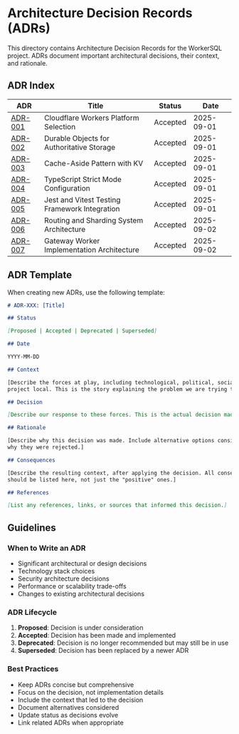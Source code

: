 # Architecture Decision Records (ADRs)

This directory contains Architecture Decision Records for the WorkerSQL project.
ADRs document important architectural decisions, their context, and rationale.

## ADR Index

| ADR                                               | Title                                         | Status   | Date       |
| ------------------------------------------------- | --------------------------------------------- | -------- | ---------- |
| [ADR-001](./001-cloudflare-workers-platform.md)   | Cloudflare Workers Platform Selection         | Accepted | 2025-09-01 |
| [ADR-002](./002-durable-objects-storage.md)       | Durable Objects for Authoritative Storage     | Accepted | 2025-09-01 |
| [ADR-003](./003-cache-aside-pattern.md)           | Cache-Aside Pattern with KV                   | Accepted | 2025-09-01 |
| [ADR-004](./004-typescript-strict-mode.md)        | TypeScript Strict Mode Configuration          | Accepted | 2025-09-01 |
| [ADR-005](./005-jest-vitest-testing.md)           | Jest and Vitest Testing Framework Integration | Accepted | 2025-09-01 |
| [ADR-006](./006-routing-sharding-system.md)       | Routing and Sharding System Architecture      | Accepted | 2025-09-02 |
| [ADR-007](./007-gateway-worker-implementation.md) | Gateway Worker Implementation Architecture    | Accepted | 2025-09-02 |

## ADR Template

When creating new ADRs, use the following template:

```markdown
# ADR-XXX: [Title]

## Status

[Proposed | Accepted | Deprecated | Superseded]

## Date

YYYY-MM-DD

## Context

[Describe the forces at play, including technological, political, social, and
project local. This is the story explaining the problem we are trying to solve.]

## Decision

[Describe our response to these forces. This is the actual decision made.]

## Rationale

[Describe why this decision was made. Include alternative options considered and
why they were rejected.]

## Consequences

[Describe the resulting context, after applying the decision. All consequences
should be listed here, not just the "positive" ones.]

## References

[List any references, links, or sources that informed this decision.]
```

## Guidelines

### When to Write an ADR

- Significant architectural or design decisions
- Technology stack choices
- Security architecture decisions
- Performance or scalability trade-offs
- Changes to existing architectural decisions

### ADR Lifecycle

1. **Proposed**: Decision is under consideration
2. **Accepted**: Decision has been made and implemented
3. **Deprecated**: Decision is no longer recommended but may still be in use
4. **Superseded**: Decision has been replaced by a newer ADR

### Best Practices

- Keep ADRs concise but comprehensive
- Focus on the decision, not implementation details
- Include the context that led to the decision
- Document alternatives considered
- Update status as decisions evolve
- Link related ADRs when appropriate
